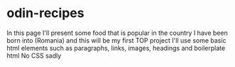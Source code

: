 # odin-recipes
In this page I'll present some food that is popular in the country I have been born into (Romania) and this will be my first TOP project
I'll use some basic html elements such as paragraphs, links, images, headings and boilerplate html
No CSS sadly